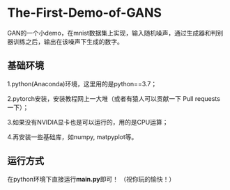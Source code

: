 # The-First-Demo-of-GANS
GAN的一个小demo，在mnist数据集上实现，输入随机噪声，通过生成器和判别器训练之后，输出在该噪声下生成的数字。

## 基础环境
1.python(Anaconda)环境，这里用的是python==3.7；

2.pytorch安装，安装教程网上一大堆（或者有猿人可以贡献一下 Pull requests 一下）；

3.如果没有NVIDIA显卡也是可以运行的，用的是CPU运算；

4.再安装一些基础库，如numpy, matpyplot等。

## 运行方式
在python环境下直接运行**main.py**即可！
（祝你玩的愉快！）
